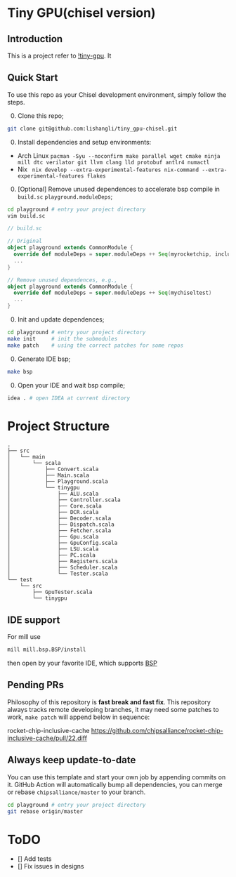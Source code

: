 # Tiny GPU(chisel version)

## Introduction
This is a project refer to [!tiny-gpu](https://github.com/adam-maj/tiny-gpu). It 

## Quick Start

To use this repo as your Chisel development environment, simply follow the steps.

0. Clone this repo;

```bash
git clone git@github.com:lishangli/tiny_gpu-chisel.git
```

0. Install dependencies and setup environments:
- Arch Linux `pacman -Syu --noconfirm make parallel wget cmake ninja mill dtc verilator git llvm clang lld protobuf antlr4 numactl`
- Nix ` nix develop --extra-experimental-features nix-command --extra-experimental-features flakes`

0. [Optional] Remove unused dependences to accelerate bsp compile in `build.sc` `playground.moduleDeps`;

```bash
cd playground # entry your project directory
vim build.sc
```

```scala
// build.sc

// Original
object playground extends CommonModule {
  override def moduleDeps = super.moduleDeps ++ Seq(myrocketchip, inclusivecache, blocks, rocketdsputils, shells, firesim, boom, chipyard, chipyard.fpga, chipyard.utilities, mychiseltest)
  ...
}

// Remove unused dependences, e.g.,
object playground extends CommonModule {
  override def moduleDeps = super.moduleDeps ++ Seq(mychiseltest)
  ...
}
```


0. Init and update dependences;

```bash
cd playground # entry your project directory
make init     # init the submodules
make patch    # using the correct patches for some repos
```


0. Generate IDE bsp;

```bash
make bsp
```


0. Open your IDE and wait bsp compile;

```bash
idea . # open IDEA at current directory
```


# Project Structure

```
.
├── src
│   └── main
│       └── scala
│           ├── Convert.scala
│           ├── Main.scala
│           ├── Playground.scala
│           └── tinygpu
│               ├── ALU.scala
│               ├── Controller.scala
│               ├── Core.scala
│               ├── DCR.scala
│               ├── Decoder.scala
│               ├── Dispatch.scala
│               ├── Fetcher.scala
│               ├── Gpu.scala
│               ├── GpuConfig.scala
│               ├── LSU.scala
│               ├── PC.scala
│               ├── Registers.scala
│               ├── Scheduler.scala
│               └── Tester.scala
└── test
    └── src
        ├── GpuTester.scala
        └── tinygpu
```

## IDE support
For mill use
```bash
mill mill.bsp.BSP/install
```
then open by your favorite IDE, which supports [BSP](https://build-server-protocol.github.io/) 

## Pending PRs
Philosophy of this repository is **fast break and fast fix**.
This repository always tracks remote developing branches, it may need some patches to work, `make patch` will append below in sequence:
<!-- BEGIN-PATCH -->
rocket-chip-inclusive-cache https://github.com/chipsalliance/rocket-chip-inclusive-cache/pull/22.diff
<!-- END-PATCH -->

## Always keep update-to-date
You can use this template and start your own job by appending commits on it. GitHub Action will automatically bump all dependencies, you can merge or rebase `chipsalliance/master` to your branch.

```bash
cd playground # entry your project directory
git rebase origin/master
```

# ToDO
- [] Add tests
- [] Fix issues in designs
